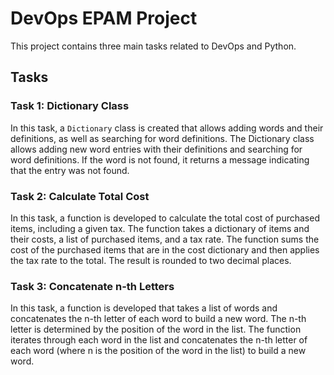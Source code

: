 # DevOps EPAM Project

This project contains three main tasks related to DevOps and Python.

## Tasks

### Task 1: Dictionary Class

In this task, a `Dictionary` class is created that allows adding words and their definitions, as well as searching for word definitions.
The Dictionary class allows adding new word entries with their definitions and searching for word definitions. If the word is not found, it returns a message indicating that the entry was not found.

### Task 2: Calculate Total Cost

In this task, a function is developed to calculate the total cost of purchased items, including a given tax. The function takes a dictionary of items and their costs, a list of purchased items, and a tax rate.
The function sums the cost of the purchased items that are in the cost dictionary and then applies the tax rate to the total. The result is rounded to two decimal places.

### Task 3: Concatenate n-th Letters

In this task, a function is developed that takes a list of words and concatenates the n-th letter of each word to build a new word. The n-th letter is determined by the position of the word in the list.
The function iterates through each word in the list and concatenates the n-th letter of each word (where n is the position of the word in the list) to build a new word.